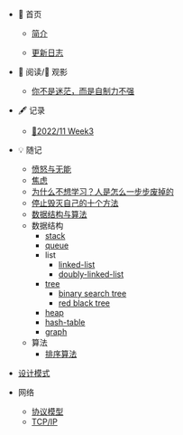 - 🏡 首页
  - [简介](/README.md)

  - [更新日志](log.md)
  
- 📖 阅读/🎦 观影
  - [你不是迷茫，而是自制力不强](articles/你不是迷茫.md)

  
- 🖋 记录
  - [📅2022/11 Week3](202211_Week3.md)

- 💡 随记
  - [愤怒与无能](愤怒与无能.md)
  - [焦虑](焦虑.md)
  - [为什么不想学习？人是怎么一步步废掉的](为什么不想学习？只想玩？人是如何一步一步废掉的.md)
  - [停止毁灭自己的十个方法](毁掉自己的十个方法.md)
  - [数据结构与算法](/general/algorithm/README.md)
  - 数据结构
    - [stack](/general/algorithm/data-structures/stack/README.zh-CN.md)
    - [queue](/general/algorithm/data-structures/queue/README.zh-CN.md)
    - list
      - [linked-list](/general/algorithm/data-structures/linked-list/README.zh-CN.md)
      - [doubly-linked-list](/general/algorithm/data-structures/doubly-linked-list/README.zh-CN.md)
    - [tree](/general/algorithm/data-structures/tree/README.zh-CN.md)
      - [binary search tree](/general/algorithm/data-structures/tree/binary-search-tree/README.md)
      - [red black tree](/general/algorithm/data-structures/tree/red-black-tree/README.md)
    - [heap](/general/algorithm/data-structures/heap/README.zh-CN.md)
    - [hash-table](/general/algorithm/data-structures/hash-table/README.md)
    - [graph](/general/algorithm/data-structures/graph/README.zh-CN.md)
  - 算法
    - [排序算法](/general/algorithm/algorithms/sorting.md)
- [设计模式](/general/design-pattern/README.md)
- 网络
  - [协议模型](/general/network/protocol-model.md)
  - [TCP/IP](/general/network/tcp-ip.md)

